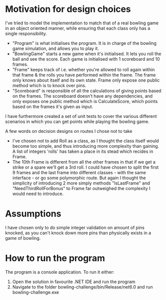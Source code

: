 # Motivation for design choices
I've tried to model the implementation to match that of a real bowling game in an object oriented manner, while ensuring that each class only has a single responsibility.
* "Program" is what initialises the program. It is in charge of the bowling game simulation, and allows you to play it.
* "BowlingGame" starts a new game when it's initialised. It lets you roll the ball and see the score. Each game is initialised with 1 scoreboard and 10 frames.
* "Frame" keeps track of i.e. whether you're allowed to roll again within that frame & the rolls you have performed within the frame.  The frame only knows about itself and its own state. Frame only expose one public method which is to knock over pins.
* "Scoreboard" is responsible of all the calculations of giving points based on the frames. The scoreboard doesn't have any dependencies, and only exposes one public method which is CalculateScore, which points based on the frames it's given as input.

I have furthermore created a set of unit tests to cover the various different scenarios in which you can get points while playing the bowling game.

A few words on decision designs on routes I chose not to take
* I've chosen not to add Roll as a class, as I thought the class itself would become too simple, and thus introducing more complexity than gaining. A list of integers 'rolls' has taken a place in its stead which recides in Frame.
* The 10th Frame is different from all the other frames in that if we get a strike or a spare we'll get a 3rd roll. I could have chosen to split the first 9 frames and the last frame into different classes - with the same interface - or go some polymorphic route. But again I thought the simplicity of introducing 2 more simply methods "IsLastFrame" and "NeedThirdRollForBonus" to Frame far outweighed the complexity I would need to introduce.   
 
# Assumptions
I have chosen only to do simple integer validation on amount of pins knocked, as you can't knock down more pins than physically exists in a game of bowling.

# How to run the program
The program is a console application. To run it either:
1) Open the solution in favourite .NET IDE and run the program
2) Navigate to the folder bowling-challenge/bin/Release/net6.0 and run bowling-challenge.exe
